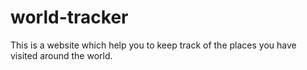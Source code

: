 # world-tracker
This is a website which help you to keep track of the places you have visited around the world.
